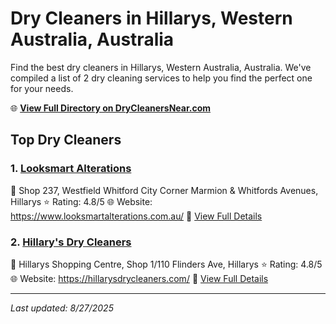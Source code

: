 # Dry Cleaners in Hillarys, Western Australia, Australia

Find the best dry cleaners in Hillarys, Western Australia, Australia. We've compiled a list of 2 dry cleaning services to help you find the perfect one for your needs.

🌐 **[View Full Directory on DryCleanersNear.com](https://drycleanersnear.com/city/Australia/Western%20Australia/Hillarys)**

## Top Dry Cleaners

### 1. [Looksmart Alterations](https://drycleanersnear.com/dryCleaner/68ad16531d9ee695c9252f6a/looksmart-alterations)
📍 Shop 237, Westfield Whitford City Corner Marmion & Whitfords Avenues, Hillarys
⭐ Rating: 4.8/5
🌐 Website: https://www.looksmartalterations.com.au/
🔗 [View Full Details](https://drycleanersnear.com/dryCleaner/68ad16531d9ee695c9252f6a/looksmart-alterations)

### 2. [Hillary's Dry Cleaners](https://drycleanersnear.com/dryCleaner/68ad16831d9ee695c9253113/hillary-s-dry-cleaners)
📍 Hillarys Shopping Centre, Shop 1/110 Flinders Ave, Hillarys
⭐ Rating: 4.8/5
🌐 Website: https://hillarysdrycleaners.com/
🔗 [View Full Details](https://drycleanersnear.com/dryCleaner/68ad16831d9ee695c9253113/hillary-s-dry-cleaners)


---

*Last updated: 8/27/2025*
